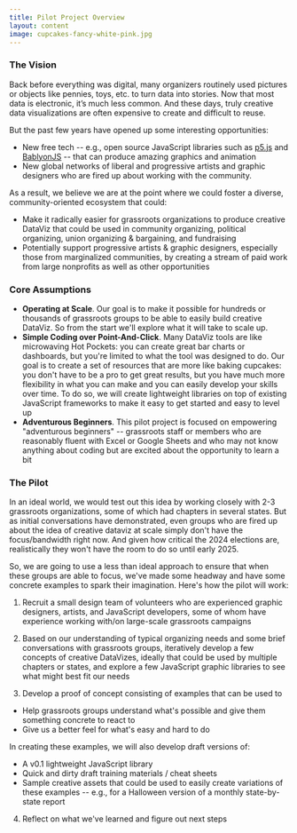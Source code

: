```yaml
---
title: Pilot Project Overview
layout: content
image: cupcakes-fancy-white-pink.jpg
---
```


### The Vision 

Back before everything was digital, many organizers routinely used pictures or objects like pennies, toys, etc. to turn data into stories. Now that most data is electronic, it’s much less common.  And these days, truly creative data visualizations are often expensive to create and difficult to reuse.

But the past few years have opened up some interesting opportunities:
- New free tech -- e.g., open source JavaScript libraries such as [p5.js](https://p5js.org/) and [BablyonJS](https://www.babylonjs.com/) -- that can produce amazing graphics and animation
- New global networks of liberal and progressive artists and graphic designers who are fired up about working with the community. 

As a result, we believe we are at the point where we could foster a diverse, community-oriented  ecosystem that could:
- Make it radically easier for grassroots organizations to produce creative DataViz that could be used in community organizing, political organizing, union organizing & bargaining, and fundraising
- Potentially support progressive artists & graphic designers, especially those from marginalized communities, by creating a stream of paid work from large nonprofits as well as other opportunities 

### Core Assumptions
- __Operating at Scale__. Our goal is to make it possible for hundreds or thousands of grassroots groups to be able to easily build creative DataViz. So from the start we'll explore what it will take to scale up.
- __Simple Coding over Point-And-Click__.  Many DataViz tools are like microwaving Hot Pockets: you can create great bar charts or dashboards, but you're limited to what the tool was designed to do.  Our goal is to create a set of resources that are more like baking cupcakes: you don't have to be a pro to get great results, but you have much more flexibility in what you can make and you can easily develop your skills over time.  To do so, we will create lightweight libraries on top of existing JavaScript frameworks to make it easy to get started and easy to level up 
- __Adventurous Beginners__. This pilot project is focused on empowering "adventurous beginners" -- grassroots staff or members who are reasonably fluent with Excel or Google Sheets and who may not know anything about coding but are excited about the opportunity to learn a bit

### The Pilot

In an ideal world, we would test out this idea by working closely with 2-3 grassroots organizations, some of which had chapters in several states. But as initial conversations have demonstrated, even groups who are fired up about the idea of creative dataviz at scale simply don't have the focus/bandwidth right now.  And given how critical the 2024 elections are, realistically they won't have the room to do so until early 2025.

So, we are going to use a less than ideal approach to ensure that when these groups are able to focus, we've made some headway and have some concrete examples to spark their imagination. Here's how the pilot will work:

1) Recruit a small design team of volunteers who are experienced graphic designers, artists, and JavaScript developers, some of whom have experience working with/on large-scale grassroots campaigns

2) Based on our understanding of typical organizing needs and some brief conversations with grassroots groups, iteratively develop a few concepts of creative DataVizes, ideally that could be used by multiple chapters or states, and explore a few JavaScript graphic libraries to see what might best fit our needs

3) Develop a proof of concept consisting of examples that can be used to 
  - Help grassroots groups understand what's possible and give them something concrete to react to
  - Give us a better feel for what's easy and hard to do

In creating these examples, we will also develop draft versions of:
- A v0.1 lightweight JavaScript library
- Quick and dirty draft training materials / cheat sheets
- Sample creative assets that could be used to easily create variations of these examples -- e.g., for a Halloween version of a monthly state-by-state report

4) Reflect on what we've learned and figure out next steps
